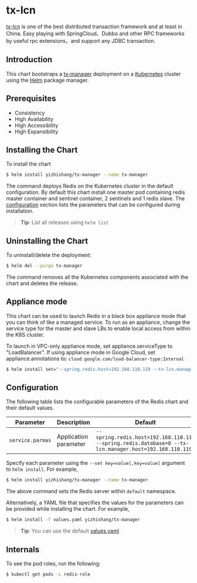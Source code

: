 # tx-lcn

[tx-lcn](http://www.txlcn.org/) is one of the best distributed transaction framework and at least in China. Easy playing with SpringCloud、Dubbo and other RPC frameworks by useful rpc extensions，and support any JDBC transaction.

## Introduction

This chart bootstraps a [tx-manager](https://github.com/yizhishang/tx-lcn) deployment on a [Kubernetes](http://kubernetes.io) cluster using the [Helm](https://helm.sh) package manager.

## Prerequisites

- Consistency
- High Availability
- High Accessibility
- High Expansibility

## Installing the Chart

To install the chart

```bash
$ helm install yizhishang/tx-manager --name tx-manager
```

The command deploys Redis on the Kubernetes cluster in the default configuration. By default this chart install one master pod containing redis master container and sentinel container, 2 sentinels and 1 redis slave. The [configuration](#configuration) section lists the parameters that can be configured during installation.

> **Tip**: List all releases using `helm list`

## Uninstalling the Chart

To uninstall/delete the deployment:

```bash
$ helm del --purge tx-manager
```

The command removes all the Kubernetes components associated with the chart and deletes the release.

## Appliance mode

This chart can be used to launch Redis in a black box appliance mode that you can think of like a managed service. To run as an appliance, change the service type for the master and slave LBs to enable local access from within the K8S cluster.

To launch in VPC-only appliance mode, set appliance.serviceType to "LoadBalancer". If using appliance mode in Google Cloud, set appliance.annotations to:
`cloud.google.com/load-balancer-type:Internal`

```bash
$ helm install set="--spring.redis.host=192.168.110.119 --tx-lcn.manager.host=192.168.110.119" yizhishang/tx-manager
```

## Configuration

The following table lists the configurable parameters of the Redis chart and their default values.

| Parameter                        | Description                                                                                                                  | Default                                                                                                       |
| -------------------------------- | ---------------------------------------------------------------------------------------------------------------------------- | ------------------------------------------------------------------------------------------------------------- |
| `service.parmas`                 | Application parameter                                                                                                        | `--spring.redis.host=192.168.110.119 --spring.redis.database=0 --tx-lcn.manager.host=192.168.110.119`         |

Specify each parameter using the `--set key=value[,key=value]` argument to `helm install`. For example,

```bash
$ helm install yizhishang/tx-manager --name tx-manager
```

The above command sets the Redis server within  `default` namespace.

Alternatively, a YAML file that specifies the values for the parameters can be provided while installing the chart. For example,

```bash
$ helm install -f values.yaml yizhishang/tx-manager
```

> **Tip**: You can use the default [values.yaml](values.yaml)

## Internals
To see the pod roles, run the following:

```bash
$ kubectl get pods -L redis-role
```

